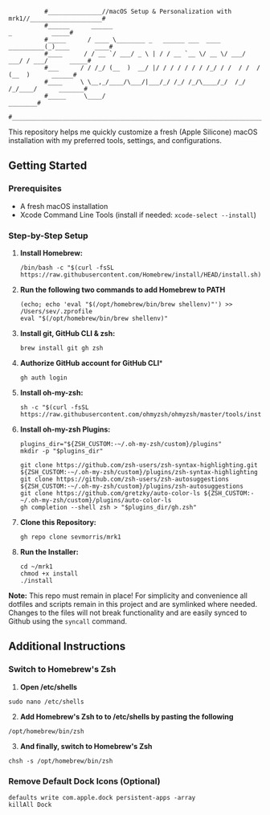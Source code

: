 ```
          #_______________//macOS Setup & Personalization with mrk1//____________________#
          #______      ______                                           _           _____#
          #_____      / ____ \________ _   ______ ___  ____  __________(_)____       ____#
          #____      / / __ `/ ___/ _ \ | / / __ `__ \/ __ \/ ___/ ___/ / ___/      _____#
          #___      / / /_/ (__  )  __/ |/ / / / / / / /_/ / /  / /  / (__  )      ______#
          #____     \ \__,_/____/\___/|___/_/ /_/ /_/\____/_/  /_/  /_/____/      _______#
          #_____     \____/                                                      ________#
          #______________________________________________________________________________#
```

This repository helps me quickly customize a fresh (Apple Silicone) macOS installation with my preferred tools, settings, and configurations.

## Getting Started

### Prerequisites

* A fresh macOS installation
* Xcode Command Line Tools (install if needed: `xcode-select --install`)


### Step-by-Step Setup

1. **Install Homebrew:**
   ```
   /bin/bash -c "$(curl -fsSL https://raw.githubusercontent.com/Homebrew/install/HEAD/install.sh)"
   ```

2. **Run the following two commands to add Homebrew to PATH**
   ```
   (echo; echo 'eval "$(/opt/homebrew/bin/brew shellenv)"') >> /Users/sev/.zprofile
   eval "$(/opt/homebrew/bin/brew shellenv)"
   ```

3. **Install git, GitHub CLI & zsh:**
   ```
   brew install git gh zsh
   ```

4. **Authorize GitHub account for GitHub CLI***
   ```
   gh auth login
   ```

5. **Install oh-my-zsh:**
   ```
   sh -c "$(curl -fsSL https://raw.githubusercontent.com/ohmyzsh/ohmyzsh/master/tools/install.sh)"
   ```

6. **Install oh-my-zsh Plugins:**
   ```
   plugins_dir="${ZSH_CUSTOM:-~/.oh-my-zsh/custom}/plugins"
   mkdir -p "$plugins_dir"

   git clone https://github.com/zsh-users/zsh-syntax-highlighting.git ${ZSH_CUSTOM:-~/.oh-my-zsh/custom}/plugins/zsh-syntax-highlighting
   git clone https://github.com/zsh-users/zsh-autosuggestions ${ZSH_CUSTOM:-~/.oh-my-zsh/custom}/plugins/zsh-autosuggestions
   git clone https://github.com/gretzky/auto-color-ls ${ZSH_CUSTOM:-~/.oh-my-zsh/custom}/plugins/auto-color-ls
   gh completion --shell zsh > "$plugins_dir/gh.zsh"
   ```

7. **Clone this Repository:**
   ```
   gh repo clone sevmorris/mrk1
   ```

8. **Run the Installer:**
   ```
   cd ~/mrk1
   chmod +x install
   ./install
   ```  

**Note:** This repo must remain in place! For simplicity and convenience all dotfiles and scripts remain in this project and are symlinked where needed. Changes to the files will not break functionality and are easily synced to Github using the `syncall` command.

## Additional Instructions

### Switch to Homebrew's Zsh

  1. **Open /etc/shells**
  ```
  sudo nano /etc/shells
  ```

  2. **Add Homebrew's Zsh to to /etc/shells by pasting the following**
  ```
  /opt/homebrew/bin/zsh
  ```

  3. **And finally, switch to Homebrew's Zsh**
  ```
  chsh -s /opt/homebrew/bin/zsh
  ```

### Remove Default Dock Icons (Optional)
  ```
  defaults write com.apple.dock persistent-apps -array
  killAll Dock
  ```
